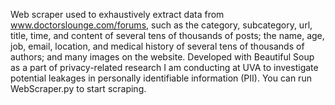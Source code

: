 Web scraper used to exhaustively extract data from www.doctorslounge.com/forums, such as the category, subcategory, url, title, time, and content of several tens of thousands of posts; the name, age, job, email, location, and medical history of several tens of thousands of authors; and many images on the website. Developed with Beautiful Soup as a part of privacy-related research I am conducting at UVA to investigate potential leakages in personally identifiable information (PII). You can run WebScraper.py to start scraping.
